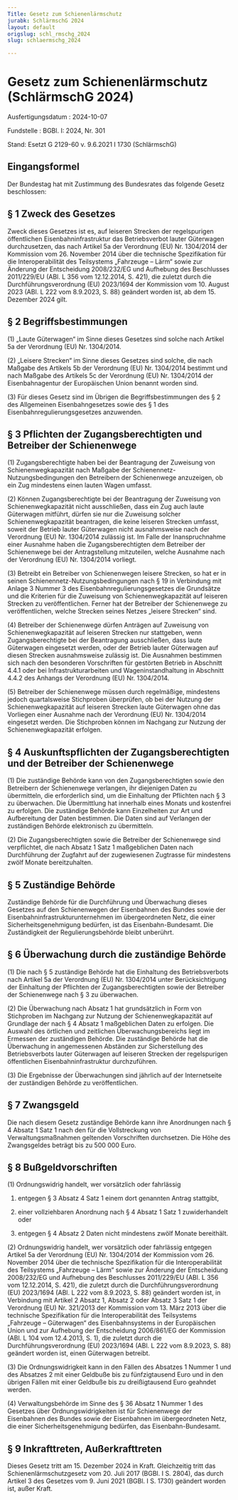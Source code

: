 ```yaml
---
Title: Gesetz zum Schienenlärmschutz
jurabk: SchlärmschG 2024
layout: default
origslug: schl_rmschg_2024
slug: schlaermschg_2024

---
```


# Gesetz zum Schienenlärmschutz (SchlärmschG 2024)

Ausfertigungsdatum
:   2024-10-07

Fundstelle
:   BGBl. I: 2024, Nr. 301

Stand: Esetzt G 2129-60 v. 9.6.2021 I 1730 (SchlärmschG)

## Eingangsformel

Der Bundestag hat mit Zustimmung des Bundesrates das folgende Gesetz beschlossen:


## § 1 Zweck des Gesetzes

Zweck dieses Gesetzes ist es, auf leiseren Strecken der regelspurigen öffentlichen Eisenbahninfrastruktur das Betriebsverbot lauter Güterwagen durchzusetzen, das nach Artikel 5a der Verordnung (EU) Nr. 1304/2014 der Kommission vom 26. November 2014 über die technische Spezifikation für die Interoperabilität des Teilsystems „Fahrzeuge – Lärm“ sowie zur Änderung der Entscheidung 2008/232/EG und Aufhebung des Beschlusses
2011/229/EU             (ABl. L 356 vom 12.12.2014, S. 421), die zuletzt durch die Durchführungsverordnung (EU)
2023/1694              der Kommission vom 10. August 2023 (ABl. L 222 vom 8.9.2023, S. 88) geändert worden ist, ab dem 15. Dezember 2024 gilt.


## § 2 Begriffsbestimmungen

(1) „Laute Güterwagen“ im Sinne dieses Gesetzes sind solche nach Artikel 5a der Verordnung (EU) Nr. 1304/2014.

(2) „Leisere Strecken“ im Sinne dieses Gesetzes sind solche, die nach Maßgabe des Artikels 5b der Verordnung (EU) Nr. 1304/2014 bestimmt und nach Maßgabe des Artikels 5c der Verordnung (EU) Nr. 1304/2014 der Eisenbahnagentur der Europäischen Union benannt worden sind.

(3) Für dieses Gesetz sind im Übrigen die Begriffsbestimmungen des § 2 des Allgemeinen Eisenbahngesetzes sowie des § 1 des Eisenbahnregulierungsgesetzes anzuwenden.


## § 3 Pflichten der Zugangsberechtigten und Betreiber der Schienenwege

(1) Zugangsberechtigte haben bei der Beantragung der Zuweisung von Schienenwegkapazität nach Maßgabe der Schienennetz-Nutzungsbedingungen den Betreibern der Schienenwege anzuzeigen, ob ein Zug mindestens einen lauten Wagen umfasst.

(2) Können Zugangsberechtigte bei der Beantragung der Zuweisung von Schienenwegkapazität nicht ausschließen, dass ein Zug auch laute Güterwagen mitführt, dürfen sie nur die Zuweisung solcher Schienenwegkapazität beantragen, die keine leiseren Strecken umfasst, soweit der Betrieb lauter Güterwagen nicht ausnahmsweise nach der Verordnung (EU) Nr. 1304/2014 zulässig ist. Im Falle der Inanspruchnahme einer Ausnahme haben die Zugangsberechtigten dem Betreiber der Schienenwege bei der Antragstellung mitzuteilen, welche Ausnahme nach der Verordnung (EU) Nr. 1304/2014 vorliegt.

(3) Betreibt ein Betreiber von Schienenwegen leisere Strecken, so hat er in seinen Schienennetz-Nutzungsbedingungen nach § 19 in Verbindung mit Anlage 3 Nummer 3 des Eisenbahnregulierungsgesetzes die Grundsätze und die Kriterien für die Zuweisung von Schienenwegkapazität auf leiseren Strecken zu veröffentlichen. Ferner hat der Betreiber der Schienenwege zu veröffentlichen, welche Strecken seines Netzes „leisere Strecken“ sind.

(4) Betreiber der Schienenwege dürfen Anträgen auf Zuweisung von Schienenwegkapazität auf leiseren Strecken nur stattgeben, wenn Zugangsberechtigte bei der Beantragung ausschließen, dass laute Güterwagen eingesetzt werden, oder der Betrieb lauter Güterwagen auf diesen Strecken ausnahmsweise zulässig ist. Die Ausnahmen bestimmen sich nach den besonderen Vorschriften für gestörten Betrieb in Abschnitt 4.4.1 oder bei Infrastrukturarbeiten und Wageninstandhaltung in Abschnitt 4.4.2 des Anhangs der Verordnung (EU) Nr. 1304/2014.

(5) Betreiber der Schienenwege müssen durch regelmäßige, mindestens jedoch quartalsweise Stichproben überprüfen, ob bei der Nutzung der Schienenwegkapazität auf leiseren Strecken laute Güterwagen ohne das Vorliegen einer Ausnahme nach der Verordnung (EU) Nr. 1304/2014 eingesetzt werden. Die Stichproben können im Nachgang zur Nutzung der Schienenwegkapazität erfolgen.


## § 4 Auskunftspflichten der Zugangsberechtigten und der Betreiber der Schienenwege

(1) Die zuständige Behörde kann von den Zugangsberechtigten sowie den Betreibern der Schienenwege verlangen, ihr diejenigen Daten zu übermitteln, die erforderlich sind, um die Einhaltung der Pflichten nach § 3 zu überwachen. Die Übermittlung hat innerhalb eines Monats und kostenfrei zu erfolgen. Die zuständige Behörde kann Einzelheiten zur Art und Aufbereitung der Daten bestimmen. Die Daten sind auf Verlangen der zuständigen Behörde elektronisch zu übermitteln.

(2) Die Zugangsberechtigten sowie die Betreiber der Schienenwege sind verpflichtet, die nach Absatz 1 Satz 1 maßgeblichen Daten nach Durchführung der Zugfahrt auf der zugewiesenen Zugtrasse für mindestens zwölf Monate bereitzuhalten.


## § 5 Zuständige Behörde

Zuständige Behörde für die Durchführung und Überwachung dieses Gesetzes auf den Schienenwegen der Eisenbahnen des Bundes sowie der Eisenbahninfrastrukturunternehmen im übergeordneten Netz, die einer Sicherheitsgenehmigung bedürfen, ist das Eisenbahn-Bundesamt. Die Zuständigkeit der Regulierungsbehörde bleibt unberührt.


## § 6 Überwachung durch die zuständige Behörde

(1) Die nach § 5 zuständige Behörde hat die Einhaltung des Betriebsverbots nach Artikel 5a der Verordnung (EU) Nr. 1304/2014 unter Berücksichtigung der Einhaltung der Pflichten der Zugangsberechtigten sowie der Betreiber der Schienenwege nach § 3 zu überwachen.

(2) Die Überwachung nach Absatz 1 hat grundsätzlich in Form von Stichproben im Nachgang zur Nutzung der Schienenwegkapazität auf Grundlage der nach § 4 Absatz 1 maßgeblichen Daten zu erfolgen. Die Auswahl des örtlichen und zeitlichen Überwachungsbereichs liegt im Ermessen der zuständigen Behörde. Die zuständige Behörde hat die Überwachung in angemessenen Abständen zur Sicherstellung des Betriebsverbots lauter Güterwagen auf leiseren Strecken der regelspurigen öffentlichen Eisenbahninfrastruktur durchzuführen.

(3) Die Ergebnisse der Überwachungen sind jährlich auf der Internetseite der zuständigen Behörde zu veröffentlichen.


## § 7 Zwangsgeld

Die nach diesem Gesetz zuständige Behörde kann ihre Anordnungen nach § 4 Absatz 1 Satz 1 nach den für die Vollstreckung von Verwaltungsmaßnahmen geltenden Vorschriften durchsetzen. Die Höhe des Zwangsgeldes beträgt bis zu 500 000 Euro.


## § 8 Bußgeldvorschriften

(1) Ordnungswidrig handelt, wer vorsätzlich oder fahrlässig

1.  entgegen § 3 Absatz 4 Satz 1 einem dort genannten Antrag stattgibt,


2.  einer vollziehbaren Anordnung nach § 4 Absatz 1 Satz 1 zuwiderhandelt oder


3.  entgegen § 4 Absatz 2 Daten nicht mindestens zwölf Monate bereithält.




(2) Ordnungswidrig handelt, wer vorsätzlich oder fahrlässig entgegen Artikel 5a der Verordnung (EU)
Nr. 1304/2014              der Kommission vom 26. November 2014 über die technische Spezifikation für die Interoperabilität des Teilsystems „Fahrzeuge – Lärm“ sowie zur Änderung der Entscheidung 2008/232/EG und Aufhebung des Beschlusses 2011/229/EU (ABl. L 356 vom 12.12.2014, S. 421), die zuletzt durch die Durchführungsverordnung (EU) 2023/1694 (ABl. L 222 vom 8.9.2023, S. 88) geändert worden ist, in Verbindung mit Artikel 2 Absatz 1, Absatz 2 oder Absatz 3 Satz 1 der Verordnung (EU) Nr. 321/2013 der Kommission vom 13. März 2013 über die technische Spezifikation für die Interoperabilität des Teilsystems „Fahrzeuge – Güterwagen“ des Eisenbahnsystems in der Europäischen Union und zur Aufhebung der Entscheidung 2006/861/EG der Kommission (ABl. L 104 vom 12.4.2013, S. 1), die zuletzt durch die Durchführungsverordnung (EU) 2023/1694 (ABl. L 222 vom 8.9.2023, S. 88) geändert worden ist, einen Güterwagen betreibt.

(3) Die Ordnungswidrigkeit kann in den Fällen des Absatzes 1 Nummer 1 und des Absatzes 2 mit einer Geldbuße bis zu fünfzigtausend Euro und in den übrigen Fällen mit einer Geldbuße bis zu dreißigtausend Euro geahndet werden.

(4) Verwaltungsbehörde im Sinne des § 36 Absatz 1 Nummer 1 des Gesetzes über Ordnungswidrigkeiten ist für Schienenwege der Eisenbahnen des Bundes sowie der Eisenbahnen im übergeordneten Netz, die einer Sicherheitsgenehmigung bedürfen, das Eisenbahn-Bundesamt.


## § 9 Inkrafttreten, Außerkrafttreten

Dieses Gesetz tritt am 15. Dezember 2024 in Kraft. Gleichzeitig tritt das Schienenlärmschutzgesetz vom 20. Juli 2017 (BGBl. I S. 2804), das durch Artikel 3 des Gesetzes vom 9. Juni 2021 (BGBl. I S. 1730) geändert worden ist, außer Kraft.

